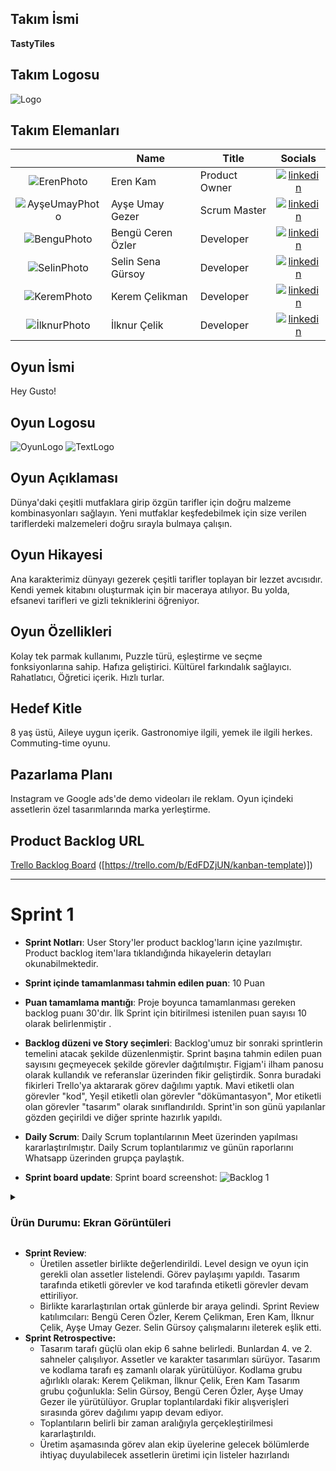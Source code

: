 ## **Takım İsmi**

**TastyTiles** 

## **Takım Logosu**

![Logo](GeciciLogo.png)

## Takım Elemanları

|    | <div align="center">Name</div>   | <div align="center">Title</div>  | <div align="center">Socials</div>     |
| :-----------: | :---------- | :---------- | :----------: |
|  ![ErenPhoto](ErenPhoto.png)  | Eren Kam     | Product Owner     | [![linkedin](https://github.com/user-attachments/assets/3baa645a-33bc-4786-8327-cb0f92356f0a)](https://www.linkedin.com/in/erenkam/)   | 
|  ![AyşeUmayPhoto](AyseUmayPhoto.png)    | Ayşe Umay Gezer     | Scrum Master     |  [![linkedin](https://github.com/user-attachments/assets/3baa645a-33bc-4786-8327-cb0f92356f0a)](https://www.linkedin.com/in/ayse-umay-gezer-barch-180808270/)|
|  ![BenguPhoto](BenguPhoto.png)  | Bengü Ceren Özler      | Developer      |  [![linkedin](https://github.com/user-attachments/assets/3baa645a-33bc-4786-8327-cb0f92356f0a)](https://www.linkedin.com/in/beng%C3%BCceren%C3%B6zler/)   |
|  ![SelinPhoto](SelinPhoto.png)   | Selin Sena Gürsoy    | Developer     |    [![linkedin](https://github.com/user-attachments/assets/3baa645a-33bc-4786-8327-cb0f92356f0a)](https://www.linkedin.com/in/selin-s-g%C3%BCrsoy-ab748133a/)    |
|  ![KeremPhoto](KeremPhoto.png)   | Kerem Çelikman    | Developer     |    [![linkedin](https://github.com/user-attachments/assets/3baa645a-33bc-4786-8327-cb0f92356f0a)](https://www.linkedin.com/in/kerem%C3%A7elikman/)    |
|  ![İlknurPhoto](IlknurPhoto.png)   | İlknur Çelik      | Developer     |    [![linkedin](https://github.com/user-attachments/assets/3baa645a-33bc-4786-8327-cb0f92356f0a)](https://www.linkedin.com/in/ilknur-%C3%A7elik-97792b182/)    |

## Oyun İsmi

Hey Gusto!

## Oyun Logosu

![OyunLogo](GeciciLogo.png) ![TextLogo]() 

## Oyun Açıklaması
Dünya'daki çeşitli mutfaklara girip özgün tarifler için doğru malzeme kombinasyonları sağlayın. Yeni mutfaklar keşfedebilmek için size verilen tariflerdeki malzemeleri doğru sırayla bulmaya çalışın.

## Oyun Hikayesi
Ana karakterimiz dünyayı gezerek çeşitli tarifler toplayan bir lezzet avcısıdır. Kendi yemek kitabını oluşturmak için bir maceraya atılıyor. Bu yolda, efsanevi tarifleri ve gizli tekniklerini öğreniyor.

## Oyun Özellikleri
Kolay tek parmak kullanımı, Puzzle türü, eşleştirme ve seçme fonksiyonlarına sahip. Hafıza geliştirici. Kültürel farkındalık sağlayıcı. Rahatlatıcı, Öğretici içerik. Hızlı turlar.

## Hedef Kitle
8 yaş üstü, Aileye uygun içerik. Gastronomiye ilgili, yemek ile ilgili herkes. Commuting-time oyunu.

## Pazarlama Planı
Instagram ve Google ads'de demo videoları ile reklam. Oyun içindeki assetlerin özel tasarımlarında marka yerleştirme.

## Product Backlog URL

[Trello Backlog Board]() ([https://trello.com/b/EdFDZjUN/kanban-template)])

---

# Sprint 1

- **Sprint Notları**: User Story'ler product backlog'ların içine yazılmıştır. Product backlog item'lara tıklandığında hikayelerin detayları okunabilmektedir.

- **Sprint içinde tamamlanması tahmin edilen puan**: 10 Puan

- **Puan tamamlama mantığı**: Proje boyunca tamamlanması gereken backlog puanı 30'dır. İlk Sprint için bitirilmesi istenilen puan sayısı 10 olarak belirlenmiştir .

- **Backlog düzeni ve Story seçimleri**: Backlog'umuz bir sonraki sprintlerin temelini atacak şekilde düzenlenmiştir. Sprint başına tahmin edilen puan sayısını geçmeyecek şekilde görevler dağıtılmıştır. Figjam'i ilham panosu olarak kullandık ve referanslar üzerinden fikir geliştirdik. Sonra buradaki fikirleri Trello'ya aktararak görev dağılımı yaptık. 
Mavi etiketli olan görevler "kod", Yeşil etiketli olan görevler "dökümantasyon", Mor etiketli olan görevler "tasarım" olarak sınıflandırıldı.
Sprint'in son günü yapılanlar gözden geçirildi ve diğer sprinte hazırlık yapıldı.

- **Daily Scrum**: Daily Scrum toplantılarının Meet üzerinden yapılması kararlaştırılmıştır. Daily Scrum toplantılarımız ve günün raporlarını Whatsapp üzerinden grupça paylaştık.

- **Sprint board update**: Sprint board screenshot: 
![Backlog 1](https://github.com/celikmank/OyunVeUygulamaAkademisi/blob/581968bedcbcbc784b918dace636df811ecff7aa/TrelloBoardScrum1.png) 

<details> <summary><h3>Ürün Durumu: Ekran Görüntüleri</h3></summary>
  
 ![Screenshot 1](Assets1.png)
 ![Screenshot 1](Assets1.png)
  ![Screenshot 2](OyunEkrani4-1.png) 
  ![Screenshot 3](OyunEkrani4-2.png)
  ![Screenshot 4](OyunEkrani4-3.png)
  ![Screenshot 5](.)

  </details>

- **Sprint Review**: 
  - Üretilen assetler birlikte değerlendirildi. Level design ve oyun için gerekli olan assetler listelendi. Görev paylaşımı yapıldı. Tasarım tarafında etiketli görevler ve kod tarafında etiketli görevler devam ettiriliyor.
  - Birlikte kararlaştırılan ortak günlerde bir araya gelindi. Sprint Review katılımcıları: Bengü Ceren Özler, Kerem Çelikman, Eren Kam, İlknur Çelik, Ayşe Umay Gezer. Selin Gürsoy çalışmalarını ileterek eşlik etti.
- **Sprint Retrospective:** 
  - Tasarım tarafı güçlü olan ekip 6 sahne belirledi. Bunlardan 4. ve 2. sahneler çalışılıyor. Assetler ve karakter tasarımları sürüyor. Tasarım ve kodlama tarafı eş zamanlı olarak yürütülüyor.
Kodlama grubu ağırlıklı olarak: Kerem Çelikman, İlknur Çelik, Eren Kam
Tasarım grubu çoğunlukla: Selin Gürsoy, Bengü Ceren Özler, Ayşe Umay Gezer ile yürütülüyor. Gruplar toplantılardaki fikir alışverişleri sırasında görev dağılımı yapıp devam ediyor.
  - Toplantıların belirli bir zaman aralığıyla gerçekleştirilmesi kararlaştırıldı.
  - Üretim aşamasında görev alan ekip üyelerine gelecek bölümlerde ihtiyaç duyulabilecek assetlerin üretimi için listeler hazırlandı


